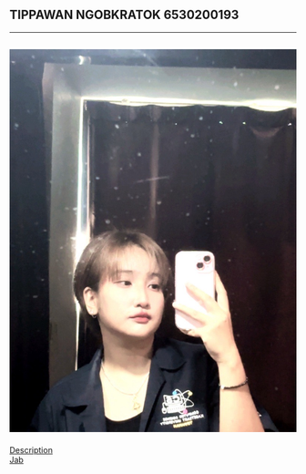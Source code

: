 ## TIPPAWAN NGOBKRATOK 6530200193
---
![Profile](profile/Img_profile.jpg)
---

[Description](description.md)
<br>
[Jab](https://Jabjibi.github.io)

